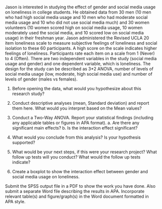 Jason is interested in studying the effect of gender and social media usage on loneliness in college students. He obtained data from 30 men (10 men who had high social media usage and 10 men who had moderate social media usage and 10 who did not use social media much) and 30 women volunteers (10 women scored high on social media usage, 10 women moderately used the social media, and 10 scored low on social media usage) in their freshman year. Jason administered the Revised UCLA 20 item loneliness scale to measure subjective feelings of loneliness and social isolation to these 60 participants. A high score on the scale indicates higher feelings of loneliness. Participants rate each item on a scale from 1 (Never) to 4 (Often). There are two independent variables in the study (social media usage and gender) and one dependent variable, which is loneliness. The design for the study can be described as 3*2 ANOVA, number of levels of social media usage (low, moderate, high social media use) and number of levels of gender (males vs females). 

1.	Before opening the data, what would you hypothesize about this research study? 

2.	Conduct descriptive analyses (mean, Standard deviation) and report them here. What would you interpret based on the Mean values?

3.	Conduct a Two-Way ANOVA. Report your statistical findings (including any applicable tables or figures in APA format).
a.	Are there any significant main effects?
b.	Is the interaction effect significant?

4.	What would you conclude from this analysis? Is your hypothesis supported?

5.	What would be your next steps, if this were your research project? What follow up tests will you conduct? What would the follow up tests indicate? 

6.	Create a boxplot to show the interaction effect between gender and social media usage on loneliness.

Submit the SPSS output file in a PDF to show the work you have done. Also submit a separate Word file describing the results in APA. Incorporate relevant table(s) and figure/graph(s) in the Word document formatted in APA style.
